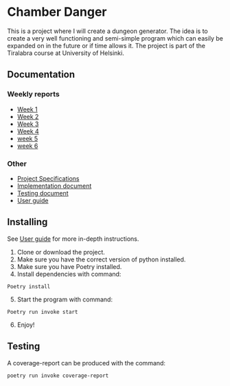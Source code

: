 # Chamber Danger

This is a project where I will create a dungeon generator. The idea is to create a very well functioning and semi-simple program which can easily be expanded on in the future or if time allows it. The project is part of the Tiralabra course at University of Helsinki.

## Documentation

### Weekly reports

 - [Week 1](./documentation/week_1_report.md)
 - [Week 2](./documentation/week_2_report.md)
 - [Week 3](./documentation/week_3_report.md)
 - [Week 4](./documentation/week_4_report.md)
 - [week 5](./documentation/week_5_report.md)
 - [week 6](./documentation/week_6_report.md)

### Other

 - [Project Specifications](./documentation/project_specifications.md)
 - [Implementation document](./documentation/implementation_document.md)
 - [Testing document](./documentation/testing_document.md)
 - [User guide](./documentation/user_guide.md)

## Installing

See [User guide](./documentation/user_guide.md) for more in-depth instructions.

 1. Clone or download the project.
 2. Make sure you have the correct version of python installed.
 3. Make sure you have Poetry installed.
 4. Install dependencies with command:
```
Poetry install
```

 5. Start the program with command:

```
Poetry run invoke start
```

 6. Enjoy!
 
## Testing

A coverage-report can be produced with the command:

```bash
poetry run invoke coverage-report
```

